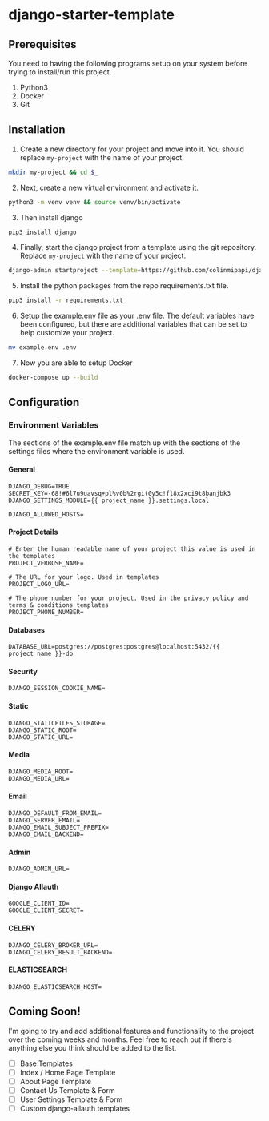 # django-starter-template

## Prerequisites

You need to having the following programs setup on your system before
trying to install/run this project.

1. Python3
2. Docker
3. Git

## Installation

1. Create a new directory for your project and move into it. You should
replace `my-project` with the name of your project.
```bash
mkdir my-project && cd $_
```

2. Next, create a new virtual environment and activate it.
```bash
python3 -m venv venv && source venv/bin/activate
```

3. Then install django
```bash
pip3 install django
```

4. Finally, start the django project from a template using
the git repository. Replace `my-project` with the name of your project.
```bash
django-admin startproject --template=https://github.com/colinmipapi/django-starter-template/archive/main.zip --name=Dockerfile --extension=py,yml,json,env my_project .
```

5. Install the python packages from the repo requirements.txt file.

```bash
pip3 install -r requirements.txt
```

6. Setup the example.env file as your .env file. The default variables
have been configured, but there are additional variables that can be
set to help customize your project.
```bash
mv example.env .env
```


7. Now you are able to setup Docker
```bash
docker-compose up --build
```

<p></p>

## Configuration

### Environment Variables
The sections of the example.env file match up with the sections of the
settings files where the environment variable is used.

#### General
```
DJANGO_DEBUG=TRUE
SECRET_KEY=-68!#6l7u9uavsq+pl%v0b%2rgi(0y5c!fl8x2xci9t8banjbk3
DJANGO_SETTINGS_MODULE={{ project_name }}.settings.local

DJANGO_ALLOWED_HOSTS=
```

#### Project Details
```
# Enter the human readable name of your project this value is used in the templates
PROJECT_VERBOSE_NAME=

# The URL for your logo. Used in templates
PROJECT_LOGO_URL=

# The phone number for your project. Used in the privacy policy and terms & conditions templates
PROJECT_PHONE_NUMBER=
```

#### Databases
```
DATABASE_URL=postgres://postgres:postgres@localhost:5432/{{ project_name }}-db
```

#### Security
```
DJANGO_SESSION_COOKIE_NAME=
```

#### Static
```
DJANGO_STATICFILES_STORAGE=
DJANGO_STATIC_ROOT=
DJANGO_STATIC_URL=
```

#### Media
```
DJANGO_MEDIA_ROOT=
DJANGO_MEDIA_URL=
```

#### Email
```
DJANGO_DEFAULT_FROM_EMAIL=
DJANGO_SERVER_EMAIL=
DJANGO_EMAIL_SUBJECT_PREFIX=
DJANGO_EMAIL_BACKEND=
```

#### Admin
```
DJANGO_ADMIN_URL=
```

#### Django Allauth
```
GOOGLE_CLIENT_ID=
GOOGLE_CLIENT_SECRET=
```
#### CELERY
```
DJANGO_CELERY_BROKER_URL=
DJANGO_CELERY_RESULT_BACKEND=
```

#### ELASTICSEARCH
```
DJANGO_ELASTICSEARCH_HOST=
```


## Coming Soon!

I'm going to try and add additional features and functionality to the
project over the coming weeks and months. Feel free to reach out if
there's anything else you think should be added to the list.

- [ ] Base Templates
- [ ] Index / Home Page Template
- [ ] About Page Template
- [ ] Contact Us Template & Form
- [ ] User Settings Template & Form
- [ ] Custom django-allauth templates
